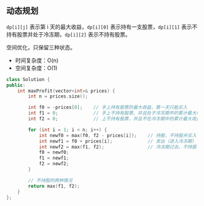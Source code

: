 ## 动态规划

`dp[i][j]` 表示第 i 天的最大收益，`dp[i][0]` 表示持有一支股票，`dp[i][1]` 表示不持有股票并处于冷冻期，`dp[i][2]` 表示不持有股票。

空间优化，只保留三种状态。

- 时间复杂度：O(n)
- 空间复杂度：O(1)

```c++
class Solution {
public:
    int maxProfit(vector<int>& prices) {
        int n = prices.size();

        int f0 = -prices[0];    // 手上持有股票的最大收益，第一天只能买入
        int f1 = 0;             // 手上不持有股票，并且处于冷冻期中的累计最大收益
        int f2 = 0;             // 上不持有股票，并且不在冷冻期中的累计最大收益

        for (int i = 1; i < n; i++) {
            int newf0 = max(f0, f2 - prices[i]);    // 持股，不持股并买入
            int newf1 = f0 + prices[i];             // 卖出（进入冷冻期）
            int newf2 = max(f1, f2);                // 冷冻期过去，不持股
            f0 = newf0;
            f1 = newf1;
            f2 = newf2;
        }

        // 不持股的两种情况
        return max(f1, f2);
    }
};
```
